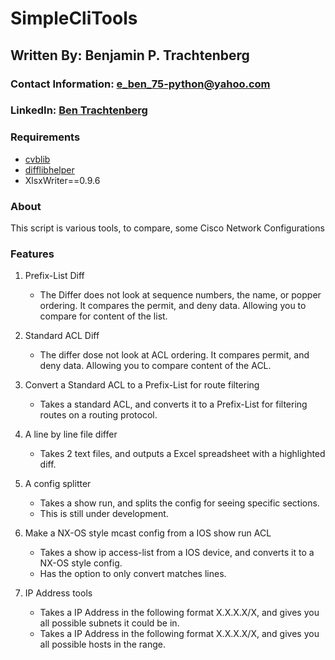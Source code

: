 # SimpleCliTools

## Written By: Benjamin P. Trachtenberg 

### Contact Information:  e_ben_75-python@yahoo.com

### LinkedIn: [Ben Trachtenberg](https://www.linkedin.com/in/ben-trachtenberg-3a78496)

### Requirements

* [cvblib](https://github.com/btr1975/cvblib)
* [difflibhelper](https://github.com/btr1975/difflibhelper)
* XlsxWriter==0.9.6

### About

This script is various tools, to compare, some Cisco Network Configurations

### Features
1. Prefix-List Diff
    * The Differ does not look at sequence numbers, the name, or popper ordering.  It compares the permit, and deny 
    data.  Allowing you to compare for content of the list.
    
2. Standard ACL Diff
    * The differ dose not look at ACL ordering.  It compares permit, and deny data.  Allowing you to compare content 
    of the ACL.
    
3. Convert a Standard ACL to a Prefix-List for route filtering
    * Takes a standard ACL, and converts it to a Prefix-List for filtering routes on a routing protocol.

4. A line by line file differ
    * Takes 2 text files, and outputs a Excel spreadsheet with a highlighted diff.

5. A config splitter
    * Takes a show run, and splits the config for seeing specific sections.
    * This is still under development.

6. Make a NX-OS style mcast config from a IOS show run ACL
    * Takes a show ip access-list from a IOS device, and converts it to a NX-OS style config.
    * Has the option to only convert matches lines.

7. IP Address tools
    * Takes a IP Address in the following format X.X.X.X/X, and gives you all possible subnets it could be in.
    * Takes a IP Address in the following format X.X.X.X/X, and gives you all possible hosts in the range.